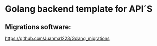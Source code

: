 # Golang backend template for API´S

## Migrations software:

https://github.com/Juanma1223/Golang_migrations

